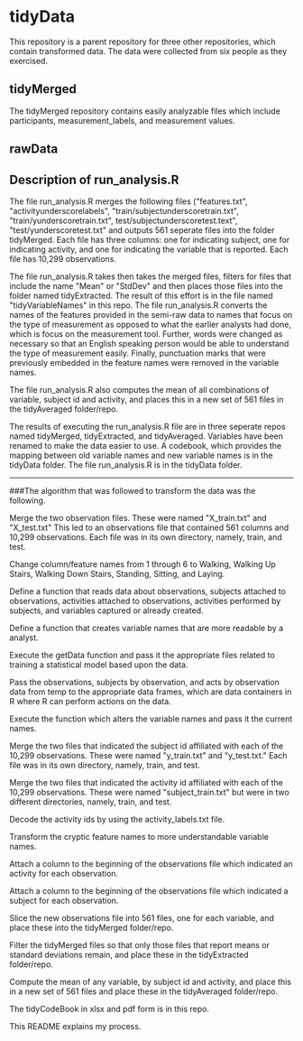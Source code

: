 tidyData
========

This repository is a parent repository for three other repositories, which contain transformed data. The data were collected from six people as they exercised. 

tidyMerged
---------
The tidyMerged repository contains easily analyzable files which include participants, measurement_labels, and measurement values.

rawData
------

Description of run_analysis.R
-------------------------------
The file run_analysis.R merges the following files ("features.txt", "activityunderscorelabels", "train/subjectunderscoretrain.txt", "train/yunderscoretrain.txt", test/subjectunderscoretest.text", "test/yunderscoretest.txt" and outputs 561 seperate files into the folder tidyMerged. Each file has three columns: one for indicating subject, one for indicating activity, and one for indicating the variable that is reported. Each file has 10,299 observations.

The file run_analysis.R takes then takes the merged files, filters for files that include the name "Mean" or "StdDev" and then places those files into the folder named tidyExtracted. The result of this effort is in the file named "tidyVariableNames" in this repo. The file run_analysis.R converts the names of the features provided in the semi-raw data to names that focus on the type of measurement as opposed to what the earlier analysts had done, which is focus on the measurement tool. Further, words were changed as necessary so that an English speaking person would be able to understand the type of measurement easily. Finally, punctuation marks that were previously embedded in the feature names were removed in the variable names.

The file run_analysis.R also computes the mean of all combinations of variable, subject id and activity, and places this in a new set of 561 files in the tidyAveraged folder/repo.

The results of executing the run_analysis.R file are in three seperate repos named tidyMerged, tidyExtracted, and tidyAveraged. Variables have been renamed to make the data easier to use. A codebook, which provides the mapping between old variable names and new variable names is in the tidyData folder. The file run_analysis.R is in the tidyData folder.

********

###The algorithm that was followed to transform the data was the following.

Merge the two observation files. These were named "X_train.txt" and "X_test.txt" This led to an observations file that contained 561 columns and 10,299 observations. Each file was in its own directory, namely, train, and test.

Change column/feature names from 1 through 6 to Walking, Walking Up Stairs, Walking Down Stairs, Standing, Sitting, and Laying.

Define a function that reads data about observations, subjects attached to observations, activities attached to observations,
activities performed by subjects, and variables captured or already created.

Define a function that creates variable names that are more readable by a analyst.

Execute the getData function and pass it the appropriate files related to training a statistical model based upon the data.

Pass the observations, subjects by observation, and acts by observation data from temp to the appropriate data frames, which are data containers in R where R can perform actions on the data.

Execute the function which alters the variable names and pass it the current names.

Merge the two files that indicated the subject id affiliated with each of the 10,299 observations. These were named "y_train.txt" and "y_test.txt." Each file was in its own directory, namely, train, and test.

Merge the two files that indicated the activity id affiliated with each of the 10,299 observations. These were named "subject_train.txt" but were in two different directories, namely, train, and test.

Decode the activity ids by using the activity_labels.txt file.

Transform the cryptic feature names to more understandable variable names.

Attach a column to the beginning of the observations file which indicated an activity for each observation.

Attach a column to the beginning of the observations file which indicated a subject for each observation.

Slice the new observations file into 561 files, one for each variable, and place these into the tidyMerged folder/repo.

Filter the tidyMerged files so that only those files that report means or standard deviations remain, and place these in the tidyExtracted folder/repo.

Compute the mean of any variable, by subject id and activity, and place this in a new set of 561 files and place these in the tidyAveraged folder/repo.

The tidyCodeBook in xlsx and pdf form is in this repo.

This README explains my process.

